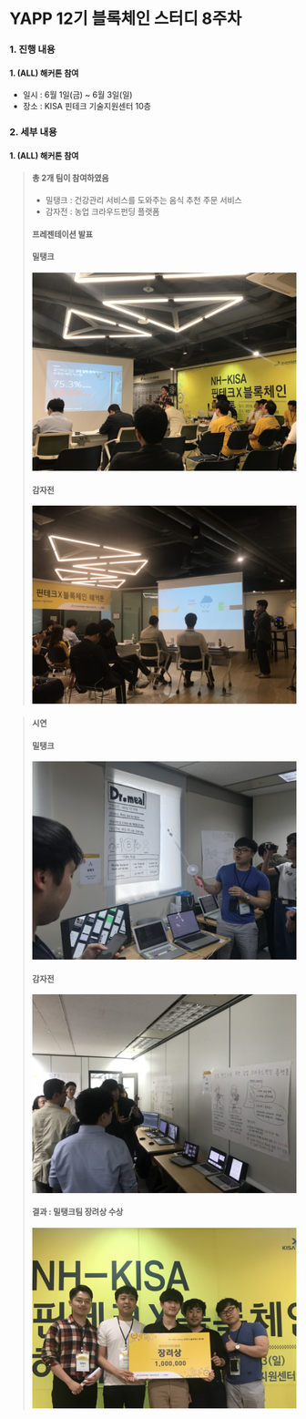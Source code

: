 # YAPP 12기 블록체인 스터디 8주차

### 1. 진행 내용  
#### 1. (ALL) 해커톤 참여
- 일시 : 6월 1일(금) ~ 6월 3일(일)
- 장소 : KISA 핀테크 기술지원센터 10층
  
### 2. 세부 내용  
#### 1. (ALL) 해커톤 참여  
   > #### 총 2개 팀이 참여하였음 
   > - 밀탱크 : 건강관리 서비스를 도와주는 음식 추천 주문 서비스  
   > - 감자전 : 농업 크라우드펀딩 플랫폼
   > 
   > #### 프레젠테이션 발표  
   > #### 밀탱크  
   > ![image](https://github.com/YAPP12th/BlockChain_study/blob/master/blockchain_tech/0.Reference/photo/8_presentation1_1.jpeg?raw=true)  
   > #### 감자전  
   > ![image](https://github.com/YAPP12th/BlockChain_study/blob/master/blockchain_tech/0.Reference/photo/8_presentation2_1.jpeg?raw=true)  

   > #### 시연
   > #### 밀탱크  
   > ![image](https://github.com/YAPP12th/BlockChain_study/blob/master/blockchain_tech/0.Reference/photo/8_presentation1_2.jpeg?raw=true)  
   > #### 감자전  
   > ![image](https://github.com/YAPP12th/BlockChain_study/blob/master/blockchain_tech/0.Reference/photo/8_presentation2_2.jpeg?raw=true)  
   > 
   > #### 결과 : 밀탱크팀 장려상 수상   
   > ![image](https://github.com/YAPP12th/BlockChain_study/blob/master/blockchain_tech/0.Reference/photo/8_award.png?raw=true)  
